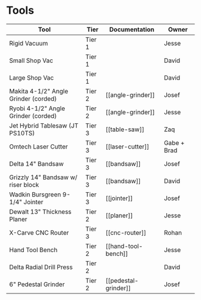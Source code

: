 # Tools

| Tool                                 | Tier   | Documentation        | Owner       |
| ------------------------------------ | ------ | -------------------- | ----------- |
| Rigid Vacuum                         | Tier 1 |                      | Jesse       |
| Small Shop Vac                       | Tier 1 |                      | David       |
| Large Shop Vac                       | Tier 1 |                      | David       |
| Makita 4-1/2" Angle Grinder (corded) | Tier 2 | [[angle-grinder]]    | Josef       |
| Ryobi 4-1/2" Angle Grinder (corded)  | Tier 2 | [[angle-grinder]]    | Jesse       |
| Jet Hybrid Tablesaw (JT PS10TS)      | Tier 3 | [[table-saw]]        | Zaq         |
| Omtech Laser Cutter                  | Tier 3 | [[laser-cutter]]     | Gabe + Brad |
| Delta 14" Bandsaw                    | Tier 3 | [[bandsaw]]          | Josef       |
| Grizzly 14" Bandsaw  w/ riser block  | Tier 3 | [[bandsaw]]          | David       |
| Wadkin Bursgreen 9-1/4" Jointer      | Tier 3 | [[jointer]]          | Josef       |
| Dewalt 13" Thickness Planer          | Tier 2 | [[planer]]           | Jesse       |
| X-Carve CNC Router                   | Tier 3 | [[cnc-router]]       | Rohan       |
| Hand Tool Bench                      | Tier 2 | [[hand-tool-bench]]  | Jesse       |
| Delta Radial Drill Press             | Tier 2 |                      | David       |
| 6" Pedestal Grinder                  | Tier 2 | [[pedestal-grinder]] | Josef       |

